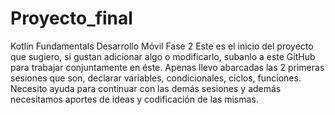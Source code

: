 # Proyecto_final
Kotlin Fundamentals Desarrollo Móvil Fase 2
Este es el inicio del proyecto que sugiero, si gustan adicionar algo o modificarlo, subanlo a este GitHub para trabajar conjuntamente en éste.
Apenas llevo abarcadas las 2 primeras sesiones que son, declarar variables, condicionales, ciclos, funciones.
Necesito ayuda para continuar con las demás sesiones y además necesitamos aportes de ideas y codificación de las mismas.
